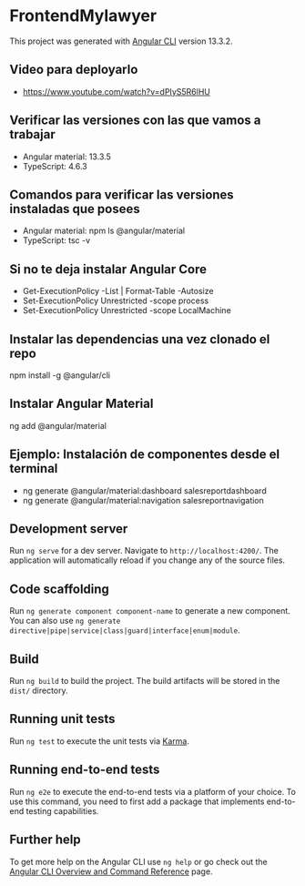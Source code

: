# FrontendMylawyer

This project was generated with [Angular CLI](https://github.com/angular/angular-cli) version 13.3.2.

## Video para deployarlo

- https://www.youtube.com/watch?v=dPIyS5R6lHU

## Verificar las versiones con las que vamos a trabajar

- Angular material: 13.3.5
- TypeScript: 4.6.3

## Comandos para verificar las versiones instaladas que posees

- Angular material: npm ls @angular/material
- TypeScript: tsc -v

## Si no te deja instalar Angular Core

- Get-ExecutionPolicy -List | Format-Table -Autosize
- Set-ExecutionPolicy Unrestricted -scope process
- Set-ExecutionPolicy Unrestricted -scope LocalMachine

## Instalar las dependencias una vez clonado el repo

npm install -g @angular/cli

## Instalar Angular Material

ng add @angular/material

## Ejemplo: Instalación de componentes desde el terminal

- ng generate @angular/material:dashboard salesreportdashboard
- ng generate @angular/material:navigation salesreportnavigation

## Development server

Run `ng serve` for a dev server. Navigate to `http://localhost:4200/`. The application will automatically reload if you change any of the source files.

## Code scaffolding

Run `ng generate component component-name` to generate a new component. You can also use `ng generate directive|pipe|service|class|guard|interface|enum|module`.

## Build

Run `ng build` to build the project. The build artifacts will be stored in the `dist/` directory.

## Running unit tests

Run `ng test` to execute the unit tests via [Karma](https://karma-runner.github.io).

## Running end-to-end tests

Run `ng e2e` to execute the end-to-end tests via a platform of your choice. To use this command, you need to first add a package that implements end-to-end testing capabilities.

## Further help

To get more help on the Angular CLI use `ng help` or go check out the [Angular CLI Overview and Command Reference](https://angular.io/cli) page.
